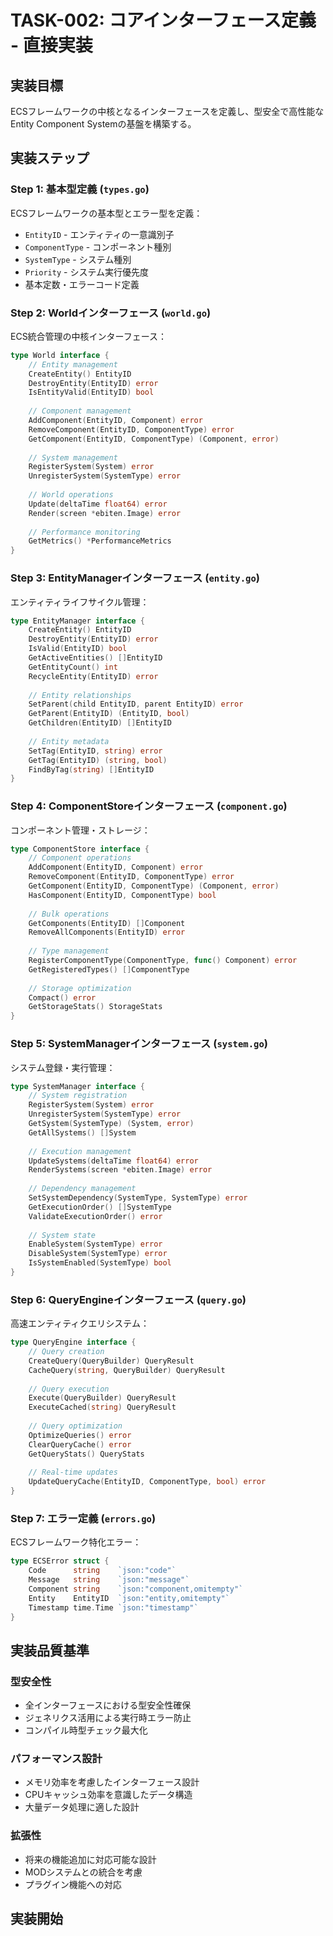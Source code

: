# TASK-002: コアインターフェース定義 - 直接実装

## 実装目標

ECSフレームワークの中核となるインターフェースを定義し、型安全で高性能なEntity Component Systemの基盤を構築する。

## 実装ステップ

### Step 1: 基本型定義 (`types.go`)

ECSフレームワークの基本型とエラー型を定義：

- `EntityID` - エンティティの一意識別子
- `ComponentType` - コンポーネント種別
- `SystemType` - システム種別  
- `Priority` - システム実行優先度
- 基本定数・エラーコード定義

### Step 2: Worldインターフェース (`world.go`)

ECS統合管理の中核インターフェース：

```go
type World interface {
    // Entity management
    CreateEntity() EntityID
    DestroyEntity(EntityID) error
    IsEntityValid(EntityID) bool
    
    // Component management
    AddComponent(EntityID, Component) error
    RemoveComponent(EntityID, ComponentType) error
    GetComponent(EntityID, ComponentType) (Component, error)
    
    // System management
    RegisterSystem(System) error
    UnregisterSystem(SystemType) error
    
    // World operations
    Update(deltaTime float64) error
    Render(screen *ebiten.Image) error
    
    // Performance monitoring
    GetMetrics() *PerformanceMetrics
}
```

### Step 3: EntityManagerインターフェース (`entity.go`)

エンティティライフサイクル管理：

```go
type EntityManager interface {
    CreateEntity() EntityID
    DestroyEntity(EntityID) error
    IsValid(EntityID) bool
    GetActiveEntities() []EntityID
    GetEntityCount() int
    RecycleEntity(EntityID) error
    
    // Entity relationships
    SetParent(child EntityID, parent EntityID) error
    GetParent(EntityID) (EntityID, bool)
    GetChildren(EntityID) []EntityID
    
    // Entity metadata
    SetTag(EntityID, string) error
    GetTag(EntityID) (string, bool)
    FindByTag(string) []EntityID
}
```

### Step 4: ComponentStoreインターフェース (`component.go`)

コンポーネント管理・ストレージ：

```go
type ComponentStore interface {
    // Component operations
    AddComponent(EntityID, Component) error
    RemoveComponent(EntityID, ComponentType) error
    GetComponent(EntityID, ComponentType) (Component, error)
    HasComponent(EntityID, ComponentType) bool
    
    // Bulk operations
    GetComponents(EntityID) []Component
    RemoveAllComponents(EntityID) error
    
    // Type management
    RegisterComponentType(ComponentType, func() Component) error
    GetRegisteredTypes() []ComponentType
    
    // Storage optimization
    Compact() error
    GetStorageStats() StorageStats
}
```

### Step 5: SystemManagerインターフェース (`system.go`)

システム登録・実行管理：

```go
type SystemManager interface {
    // System registration
    RegisterSystem(System) error
    UnregisterSystem(SystemType) error
    GetSystem(SystemType) (System, error)
    GetAllSystems() []System
    
    // Execution management
    UpdateSystems(deltaTime float64) error
    RenderSystems(screen *ebiten.Image) error
    
    // Dependency management
    SetSystemDependency(SystemType, SystemType) error
    GetExecutionOrder() []SystemType
    ValidateExecutionOrder() error
    
    // System state
    EnableSystem(SystemType) error
    DisableSystem(SystemType) error
    IsSystemEnabled(SystemType) bool
}
```

### Step 6: QueryEngineインターフェース (`query.go`)

高速エンティティクエリシステム：

```go
type QueryEngine interface {
    // Query creation
    CreateQuery(QueryBuilder) QueryResult
    CacheQuery(string, QueryBuilder) QueryResult
    
    // Query execution
    Execute(QueryBuilder) QueryResult
    ExecuteCached(string) QueryResult
    
    // Query optimization
    OptimizeQueries() error
    ClearQueryCache() error
    GetQueryStats() QueryStats
    
    // Real-time updates
    UpdateQueryCache(EntityID, ComponentType, bool) error
}
```

### Step 7: エラー定義 (`errors.go`)

ECSフレームワーク特化エラー：

```go
type ECSError struct {
    Code      string    `json:"code"`
    Message   string    `json:"message"`
    Component string    `json:"component,omitempty"`
    Entity    EntityID  `json:"entity,omitempty"`
    Timestamp time.Time `json:"timestamp"`
}
```

## 実装品質基準

### 型安全性
- 全インターフェースにおける型安全性確保
- ジェネリクス活用による実行時エラー防止
- コンパイル時型チェック最大化

### パフォーマンス設計
- メモリ効率を考慮したインターフェース設計
- CPUキャッシュ効率を意識したデータ構造
- 大量データ処理に適した設計

### 拡張性
- 将来の機能追加に対応可能な設計
- MODシステムとの統合を考慮
- プラグイン機能への対応

## 実装開始